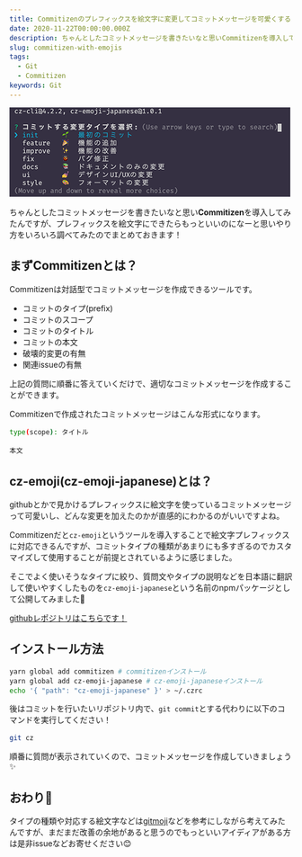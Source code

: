 ```yaml
---
title: Commitizenのプレフィックスを絵文字に変更してコミットメッセージを可愛くする
date: 2020-11-22T00:00:00.000Z
description: ちゃんとしたコミットメッセージを書きたいなと思いCommitizenを導入してみたんですが、プレフィックスを絵文字にできたらもっといいのになーと思ってやり方をいろいろ調べてみたのでまとめておきます！
slug: commitizen-with-emojis
tags:
  - Git
  - Commitizen
keywords: Git
---
```


![commitizenのスクリーンショット](screenshot.png)

ちゃんとしたコミットメッセージを書きたいなと思い**Commitizen**を導入してみたんですが、プレフィックスを絵文字にできたらもっといいのになーと思いやり方をいろいろ調べてみたのでまとめておきます！

## まずCommitizenとは？

Commitizenは対話型でコミットメッセージを作成できるツールです。

- コミットのタイプ(prefix)
- コミットのスコープ
- コミットのタイトル
- コミットの本文
- 破壊的変更の有無
- 関連issueの有無

上記の質問に順番に答えていくだけで、適切なコミットメッセージを作成することができます。

Commitizenで作成されたコミットメッセージはこんな形式になります。

```bash
type(scope): タイトル

本文
```

## cz-emoji(cz-emoji-japanese)とは？

githubとかで見かけるプレフィックスに絵文字を使っているコミットメッセージって可愛いし、どんな変更を加えたのかが直感的にわかるのがいいですよね。

Commitizenだと`cz-emoji`というツールを導入することで絵文字プレフィックスに対応できるんですが、コミットタイプの種類があまりにも多すぎるのでカスタマイズして使用することが前提とされているように感じました。

そこでよく使いそうなタイプに絞り、質問文やタイプの説明などを日本語に翻訳して使いやすくしたものを`cz-emoji-japanese`という名前のnpmパッケージとして公開してみました🎉

[githubレポジトリはこちらです！](https://github.com/diff001a/cz-emoji-japanese)

## インストール方法

```bash
yarn global add commitizen # commitizenインストール
yarn global add cz-emoji-japanese # cz-emoji-japaneseインストール
echo '{ "path": "cz-emoji-japanese" }' > ~/.czrc 
```

後はコミットを行いたいリポジトリ内で、`git commit`とする代わりに以下のコマンドを実行してください！

```bash
git cz
```

順番に質問が表示されていくので、コミットメッセージを作成していきましょう✨

## おわり🎉

タイプの種類や対応する絵文字などは[gitmoji](https://gitmoji.carloscuesta.me/)などを参考にしながら考えてみたんですが、まだまだ改善の余地があると思うのでもっといいアイディアがある方は是非issueなどお寄せください😊

